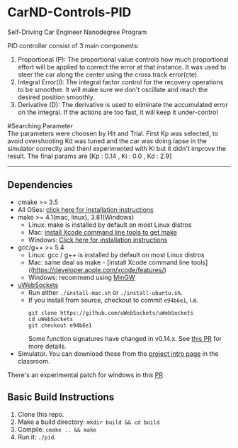 # CarND-Controls-PID
Self-Driving Car Engineer Nanodegree Program

PID controller consist of 3 main components:
1. Proportional (P): The proportional value controls how much proportional effort will be applied to correct the error at that instance. It was used to steer the car along the center using the cross track error(cte).
2. Integral Error(I): The integral factor control for the  recovery operations to be smoother. It will make sure we don't oscillate and reach the desired position smoothly.
3. Derivative (D): The derivative is used to eliminate the accumulated error on the integral. If the actions are too fast, it will keep it under-control


#Searching Parameter   
The parameters were choosen by Hit and Trial. First Kp was selected, to avoid overshooting  Kd was tuned and the car was doing lapse in the simulator correctly and thenI experimented with Ki but it didn't improve the result. 
The final params are [Kp : 0.14 , Ki : 0.0 , Kd : 2.9]

---

## Dependencies

* cmake >= 3.5
 * All OSes: [click here for installation instructions](https://cmake.org/install/)
* make >= 4.1(mac, linux), 3.81(Windows)
  * Linux: make is installed by default on most Linux distros
  * Mac: [install Xcode command line tools to get make](https://developer.apple.com/xcode/features/)
  * Windows: [Click here for installation instructions](http://gnuwin32.sourceforge.net/packages/make.htm)
* gcc/g++ >= 5.4
  * Linux: gcc / g++ is installed by default on most Linux distros
  * Mac: same deal as make - [install Xcode command line tools]((https://developer.apple.com/xcode/features/)
  * Windows: recommend using [MinGW](http://www.mingw.org/)
* [uWebSockets](https://github.com/uWebSockets/uWebSockets)
  * Run either `./install-mac.sh` or `./install-ubuntu.sh`.
  * If you install from source, checkout to commit `e94b6e1`, i.e.
    ```
    git clone https://github.com/uWebSockets/uWebSockets 
    cd uWebSockets
    git checkout e94b6e1
    ```
    Some function signatures have changed in v0.14.x. See [this PR](https://github.com/udacity/CarND-MPC-Project/pull/3) for more details.
* Simulator. You can download these from the [project intro page](https://github.com/udacity/self-driving-car-sim/releases) in the classroom.

There's an experimental patch for windows in this [PR](https://github.com/udacity/CarND-PID-Control-Project/pull/3)

## Basic Build Instructions

1. Clone this repo.
2. Make a build directory: `mkdir build && cd build`
3. Compile: `cmake .. && make`
4. Run it: `./pid`. 


